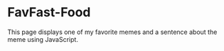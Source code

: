 # FavFast-Food
This page displays one of my favorite memes and a sentence about the meme using JavaScript.
